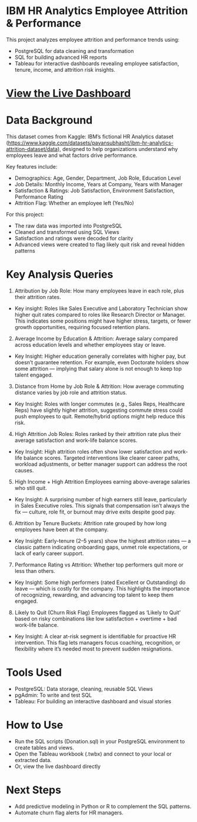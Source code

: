 # IBM HR Analytics Employee Attrition & Performance

This project analyzes employee attrition and performance trends using:
- PostgreSQL for data cleaning and transformation
- SQL for building advanced HR reports
- Tableau for interactive dashboards revealing employee satisfaction, tenure, income, and attrition risk insights.

# [View the Live Dashboard]([https://public.tableau.com/app/profile/narayani.bakhati6251/viz/IBM_HR_analytics_Emp_AttritionPerfrmce_dashboard/Dashboard1?publish=yes])

# Data Background

This dataset comes from Kaggle: IBM’s fictional HR Analytics dataset (https://www.kaggle.com/datasets/pavansubhasht/ibm-hr-analytics-attrition-dataset/data), designed to help organizations understand why employees leave and what factors drive performance.

Key features include:

- Demographics: Age, Gender, Department, Job Role, Education Level
- Job Details: Monthly Income, Years at Company, Years with Manager
- Satisfaction & Ratings: Job Satisfaction, Environment Satisfaction, Performance Rating
- Attrition Flag: Whether an employee left (Yes/No)

For this project:

- The raw data was imported into PostgreSQL
- Cleaned and transformed using SQL Views
- Satisfaction and ratings were decoded for clarity
- Advanced views were created to flag likely quit risk and reveal hidden patterns

# Key Analysis Queries
1. Attribution by Job Role:
How many employees leave in each role, plus their attrition rates.
- Key insight: Roles like Sales Executive and Laboratory Technician show higher quit rates compared to roles like Research Director or Manager. This indicates some positions might have higher stress, targets, or fewer growth opportunities, requiring focused retention plans.

2. Average Income by Education & Attrition:
Average salary compared across education levels and whether employees stay or leave.
- Key Insight: Higher education generally correlates with higher pay, but doesn’t guarantee retention. For example, even Doctorate holders show some attrition — implying that salary alone is not enough to keep top talent engaged.

3. Distance from Home by Job Role & Attrition:
How average commuting distance varies by job role and attrition status.
- Key Insight: Roles with longer commutes (e.g., Sales Reps, Healthcare Reps) have slightly higher attrition, suggesting commute stress could push employees to quit. Remote/hybrid options might help reduce this risk.

4. High Attrition Job Roles:
Roles ranked by their attrition rate plus their average satisfaction and work-life balance scores.
- Key Insight: High attrition roles often show lower satisfaction and work-life balance scores. Targeted interventions like clearer career paths, workload adjustments, or better manager support can address the root causes.

5. High Income + High Attrition
Employees earning above-average salaries who still quit.
- Key Insight: A surprising number of high earners still leave, particularly in Sales Executive roles. This signals that compensation isn’t always the fix — culture, role fit, or burnout may drive exits despite good pay.

6. Attrition by Tenure Buckets:
Attrition rate grouped by how long employees have been at the company.
- Key Insight: Early-tenure (2–5 years) show the highest attrition rates — a classic pattern indicating onboarding gaps, unmet role expectations, or lack of early career support.

7. Performance Rating vs Attrition:
Whether top performers quit more or less than others.
- Key Insight: Some high performers (rated Excellent or Outstanding) do leave — which is costly for the company. This highlights the importance of recognizing, rewarding, and advancing top talent to keep them engaged.

8. Likely to Quit (Churn Risk Flag)
Employees flagged as ‘Likely to Quit’ based on risky combinations like low satisfaction + overtime + bad work-life balance.
- Key Insight: A clear at-risk segment is identifiable for proactive HR intervention. This flag lets managers focus coaching, recognition, or flexibility where it’s needed most to prevent sudden resignations.

# Tools Used

- PostgreSQL: Data storage, cleaning, reusable SQL Views
- pgAdmin: To write and test SQL
- Tableau: For building an interactive dashboard and visual stories

# How to Use

- Run the SQL scripts (Donation.sql) in your PostgreSQL environment to create tables and views.
- Open the Tableau workbook (.twbx) and connect to your local or extracted data.
- Or, view the live dashboard directly

# Next Steps

- Add predictive modeling in Python or R to complement the SQL patterns.
- Automate churn flag alerts for HR managers.
